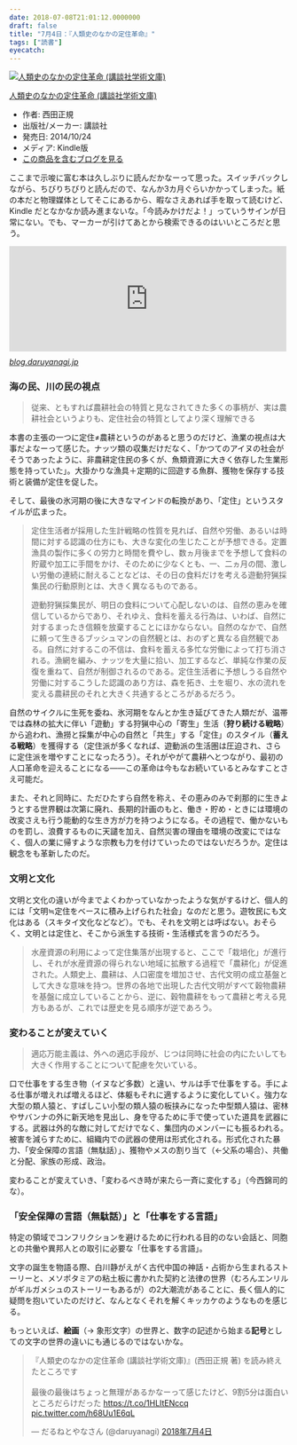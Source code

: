 ```yaml
---
date: 2018-07-08T21:01:12.0000000
draft: false
title: "7月4日：『人類史のなかの定住革命』"
tags: ["読書"]
eyecatch: 
---
```

<p><div class="hatena-asin-detail"><a href="http://www.amazon.co.jp/exec/obidos/ASIN/B00OKC1YLI/bestylesnet-22/"><img src="http://ecx.images-amazon.com/images/I/516-jUfIiaL._SL160_.jpg" class="hatena-asin-detail-image" alt="人類史のなかの定住革命 (講談社学術文庫)" title="人類史のなかの定住革命 (講談社学術文庫)"></a><div class="hatena-asin-detail-info"><p class="hatena-asin-detail-title"><a href="http://www.amazon.co.jp/exec/obidos/ASIN/B00OKC1YLI/bestylesnet-22/">人類史のなかの定住革命 (講談社学術文庫)</a></p><ul><li><span class="hatena-asin-detail-label">作者:</span> 西田正規</li><li><span class="hatena-asin-detail-label">出版社/メーカー:</span> 講談社</li><li><span class="hatena-asin-detail-label">発売日:</span> 2014/10/24</li><li><span class="hatena-asin-detail-label">メディア:</span> Kindle版</li><li><a href="http://d.hatena.ne.jp/asin/B00OKC1YLI/bestylesnet-22" target="_blank">この商品を含むブログを見る</a></li></ul></div><div class="hatena-asin-detail-foot"></div></div></p><p>ここまで示唆に富む本は久しぶりに読んだかなーって思った。スイッチバックしながら、ちびりちびりと読んだので、なんか3カ月ぐらいかかってしまった。紙の本だと物理媒体としてそこにあるから、暇なさえあれば手を取って読むけど、Kindle だとなかなか読み進まないな。「今読みかけだよ！」っていうサインが日常にない。でも、マーカーが引けてあとから検索できるのはいいところだと思う。</p><p><iframe src="https://hatenablog-parts.com/embed?url=https%3A%2F%2Fblog.daruyanagi.jp%2Fentry%2F2018%2F04%2F07%2F143312" title="日記：定住と農耕 - だるろぐ" class="embed-card embed-blogcard" scrolling="no" frameborder="0" style="display: block; width: 100%; height: 190px; max-width: 500px; margin: 10px 0px;"></iframe><cite class="hatena-citation"><a href="https://blog.daruyanagi.jp/entry/2018/04/07/143312">blog.daruyanagi.jp</a></cite><br />
</p>

<div class="section">
<h3>海の民、川の民の視点</h3>

<blockquote>
<p>従来、ともすれば農耕社会の特質と見なされてきた多くの事柄が、実は農耕社会というよりも、定住社会の特質としてより深く理解できる</p>

</blockquote>
<p>本書の主張の一つに定住≠農耕というのがあると思うのだけど、漁業の視点は大事だよなーって感じた。ナッツ類の収集だけだなく、「かつてのアイヌの社会がそうであったように、非農耕定住民の多くが、魚類資源に大きく依存した生業形態を持っていた」。大掛かりな漁具＋定期的に回遊する魚群、獲物を保存する技術と装備が定住を促した。</p><p>そして、最後の氷河期の後に大きなマインドの転換があり、「定住」というスタイルが広まった。</p>

<blockquote>
<p>定住生活者が採用した生計戦略の性質を見れば、自然や労働、あるいは時間に対する認識の仕方にも、大きな変化の生じたことが予想できる。定置漁具の製作に多くの労力と時間を費やし、数ヵ月後までを予想して食料の貯蔵や加工に手間をかけ、そのために少なくとも、一、二ヵ月の間、激しい労働の連続に耐えることなどは、その日の食料だけを考える遊動狩猟採集民の行動原則とは、大きく異なるものである。</p><p>遊動狩猟採集民が、明日の食料について心配しないのは、自然の恵みを確信しているからであり、それゆえ、食料を蓄える行為は、いわば、自然に対するまったき信頼を放棄することにほかならない。自然のなかで、自然に頼って生きるブッシュマンの自然観とは、おのずと異なる自然観である。自然に対するこの不信は、食料を蓄える多忙な労働によって打ち消される。漁網を編み、ナッツを大量に拾い、加工するなど、単純な作業の反復を重ねて、自然が制御されるのである。定住生活者に予想しうる自然や労働に対するこうした認識のあり方は、森を拓き、土を堀り、水の流れを変える農耕民のそれと大きく共通するところがあるだろう。</p>

</blockquote>
<p>自然のサイクルに生死を委ね、氷河期をなんとか生き延びてきた人類だが、温帯では森林の拡大に伴い「遊動」する狩猟中心の「寄生」生活（<b>狩り続ける戦略</b>）から追われ、漁撈と採集が中心の自然と「共生」する「定住」のスタイル（<b>蓄える戦略</b>）を獲得する（定住派が多くなれば、遊動派の生活圏は圧迫され、さらに定住派を増やすことになったろう）。それがやがて農耕へとつながり、最初の人口革命を迎えることになる――この革命は今もなお続いているとみなすことさえ可能だ。</p><p>また、それと同時に、ただひたすら自然を称え、その恵みのみで刹那的に生きようとする世界観は次第に廃れ、長期的計画のもと、働き・貯め・ときには環境の改変さえも行う能動的な生き方が力を持つようになる。その過程で、働かないものを罰し、浪費するものに天譴を加え、自然災害の理由を環境の改変にではなく、個人の業に帰すような宗教も力を付けていったのではないだろうか。定住は観念をも革新したのだ。</p>

</div>
<div class="section">
<h3>文明と文化</h3>
<p>文明と文化の違いが今までよくわかっていなかったような気がするけど、個人的には「文明≒定住をベースに積み上げられた社会」なのだと思う。遊牧民にも文化はある（スキタイ文化などなど）。でも、それを文明とは呼ばない。おそらく、文明とは定住と、そこから派生する技術・生活様式を言うのだろう。</p>

<blockquote>
<p>水産資源の利用によって定住集落が出現すると、ここで「栽培化」が進行し、それが水産資源の得られない地域に拡散する過程で「農耕化」が促進された。人類史上、農耕は、人口密度を増加させ、古代文明の成立基盤として大きな意味を持つ。世界の各地で出現した古代文明がすべて穀物農耕を基盤に成立していることから、逆に、穀物農耕をもって農耕と考える見方もあるが、これでは歴史を見る順序が逆であろう。</p>

</blockquote>

</div>
<div class="section">
<h3>変わることが変えていく</h3>

<blockquote>
<p>適応万能主義は、外への適応手段が、じつは同時に社会の内にたいしても大きく作用することについて配慮を欠いている。</p>

</blockquote>
<p>口で仕事をする生き物（イヌなど多数）と違い、サルは手で仕事をする。手による仕事が増えれば増えるほど、体躯もそれに適するように変化していく。強力な大型の類人猿と、すばしこい小型の類人猿の板挟みになった中型類人猿は、密林やサバンナの外に新天地を見出し、身を守るために手で使っていた道具を武器にする。武器は外的な敵に対してだけでなく、集団内のメンバーにも振るわれる。被害を減らすために、組織内での武器の使用は形式化される。形式化された暴力、「安全保障の言語（無駄話）」、獲物やメスの割り当て（←父系の場合）、共働と分配、家族の形成、政治。</p><p>変わることが変えていき、「変わるべき時が来たら一斉に変化する」（今西錦司的な）。</p>

</div>
<div class="section">
<h3>「安全保障の言語（無駄話）」と「仕事をする言語」</h3>
<p>特定の領域でコンフリクションを避けるために行われる目的のない会話と、同胞との共働や異邦人との取引に必要な「仕事をする言語」。</p><p>文字の誕生を物語る際、白川静がえがく古代中国の神話・占術から生まれるストーリーと、メソポタミアの粘土板に書かれた契約と法律の世界（むろんエンリルがギルガメシュのストーリーもあるが）の2大潮流があることに、長く個人的に疑問を抱いていたのだけど、なんとなくそれを解くキッカケのようなものを感じる。</p><p>もっといえば、<b>絵画</b>（→ 象形文字）の世界と、数字の記述から始まる<b>記号</b>としての文字の世界の違いにも通じるのではないかな。</p><p><blockquote class="twitter-tweet" data-lang="ja"><p lang="ja" dir="ltr">『人類史のなかの定住革命 (講談社学術文庫)』(西田正規 著) を読み終えたところです<br><br>最後の最後はちょっと無理があるかなーって感じたけど、9割5分は面白いところだらけだった <a href="https://t.co/1HLItENccq">https://t.co/1HLItENccq</a> <a href="https://t.co/h68Uu1E6qL">pic.twitter.com/h68Uu1E6qL</a></p>&mdash; だるねとやなさん (@daruyanagi) <a href="https://twitter.com/daruyanagi/status/1014504140129558528?ref_src=twsrc%5Etfw">2018年7月4日</a></blockquote><script async src="https://platform.twitter.com/widgets.js" charset="utf-8"></script></p>

</div>